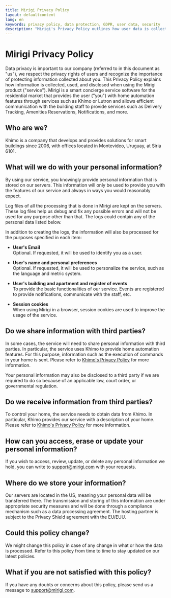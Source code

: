 ```yaml
---
title: Mirigi Privacy Policy
layout: defaultcontent
lang: en
keywords: privacy policy, data protection, GDPR, user data, security
description: "Mirigi's Privacy Policy outlines how user data is collected, used, and protected."
---
```


# Mirigi Privacy Policy

Data privacy is important to our company (referred to in this document as "us"), we respect the privacy rights of users and recognize the importance of protecting information collected about you. This Privacy Policy explains how information is collected, used, and disclosed when using the Mirigi product ("service"). Mirigi is a smart concierge service software for the residential market that provides the user ("you") with home automation features through services such as Khimo or Lutron and allows efficient communication with the building staff to provide services such as Delivery Tracking, Amenities Reservations, Notifications, and more.

## Who are we?

Khimo is a company that develops and provides solutions for smart buildings since 2006, with offices located in Montevideo, Uruguay, at Siria 6101.

## What will we do with your personal information?

By using our service, you knowingly provide personal information that is stored on our servers. This information will only be used to provide you with the features of our service and always in ways you would reasonably expect.

Log files of all the processing that is done in Mirigi are kept on the servers. These log files help us debug and fix any possible errors and will not be used for any purpose other than that. The logs could contain any of the personal data listed below.

In addition to creating the logs, the information will also be processed for the purposes specified in each item:

- **User's Email**  
  Optional. If requested, it will be used to identify you as a user.

- **User's name and personal preferences**  
  Optional. If requested, it will be used to personalize the service, such as the language and metric system.

- **User's building and apartment and register of events**  
  To provide the basic functionalities of our service. Events are registered to provide notifications, communicate with the staff, etc.

- **Session cookies**  
  When using Mirigi in a browser, session cookies are used to improve the usage of the service.

## Do we share information with third parties?

In some cases, the service will need to share personal information with third parties. In particular, the service uses Khimo to provide home automation features. For this purpose, information such as the execution of commands in your home is sent. Please refer to [Khimo's Privacy Policy](https://www.khimo.com/policy) for more information.

Your personal information may also be disclosed to a third party if we are required to do so because of an applicable law, court order, or governmental regulation.

## Do we receive information from third parties?

To control your home, the service needs to obtain data from Khimo. In particular, Khimo provides our service with a description of your home. Please refer to [Khimo's Privacy Policy](https://www.khimo.com/policy) for more information.

## How can you access, erase or update your personal information?

If you wish to access, review, update, or delete any personal information we hold, you can write to [support@mirigi.com](mailto:support@mirigi.com) with your requests.

## Where do we store your information?

Our servers are located in the US, meaning your personal data will be transferred there. The transmission and storing of this information are under appropriate security measures and will be done through a compliance mechanism such as a data processing agreement. The hosting partner is subject to the Privacy Shield agreement with the EU/EUU.

## Could this policy change?

We might change this policy in case of any change in what or how the data is processed. Refer to this policy from time to time to stay updated on our latest policies.

## What if you are not satisfied with this policy?

If you have any doubts or concerns about this policy, please send us a message to [support@mirigi.com](mailto:support@mirigi.com).

